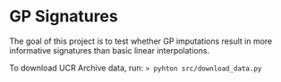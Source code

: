 
# GP Signatures

The goal of this project is to test whether GP imputations result in more informative signatures than basic linear interpolations.

To download UCR Archive data, run:
```> pyhton src/download_data.py```


